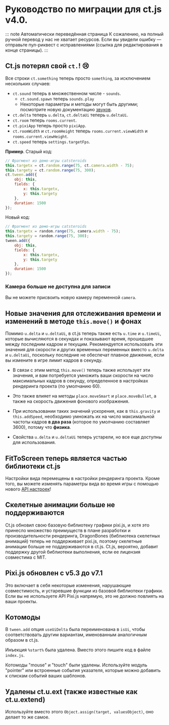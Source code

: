 # Руководство по миграции для ct.js v4.0.

::: note Автоматически переведённая страница
К сожалению, на полный ручной перевод у нас не хватает ресурсов.
Если вы увидели ошибку — отправьте пул-риквест с исправлениями (ссылка для редактирования в конце страницы).
:::

## Ct.js потерял свой `ct.`! 😢

Все строки `ct.something` теперь просто `something`, за исключением нескольких случаев:

- `ct.sound` теперь в множественном числе - `sounds`.
    * `ct.sound.spawn` теперь `sounds.play`
    * Некоторые параметры и методы могут быть другими; посмотрите новую документацию [звуков](../sounds.md).
- `ct.delta` теперь `u.delta`, `ct.deltaUi` теперь `u.deltaUi`.
- `ct.room` теперь `rooms.current`.
- `ct.pixiApp` теперь просто `pixiApp`.
- `ct.roomWidth` и `ct.roomHeight` теперь `rooms.current.viewWidth` и `rooms.current.viewHeight`.
- `ct.speed` теперь `settings.targetFps`.

**Пример**. Старый код:

```js
// Фрагмент из демо-игры catsteroids
this.targetx = ct.random.range(75, ct.camera.width - 75);
this.targety = ct.random.range(75, 300);
ct.tween.add({
    obj: this,
    fields: {
        x: this.targetx,
        y: this.targety
    },
    duration: 1500
});
```

Новый код:

```js
// Фрагмент из демо-игры catsteroids
this.targetx = random.range(75, camera.width - 75);
this.targety = random.range(75, 300);
tween.add({
    obj: this,
    fields: {
        x: this.targetx,
        y: this.targety
    },
    duration: 1500
});
```

### Камера больше не доступна для записи

Вы не можете присвоить новую камеру переменной `camera`.

## Новые значения для отслеживания времени и изменений в методе `this.move()` и фонах

Помимо `u.delta` и `u.deltaUi`, в ct.js теперь также есть `u.time` и `u.timeUi`, которые вычисляются в секундах и показывают время, прошедшее между последним кадром и текущим. Рекомендуется использовать эти значения для скорости и других временных переменных вместо `u.delta` и `u.deltaUi`, поскольку последние не обеспечат плавное движение, если вы измените в игре лимит кадров в секунду.

* В связи с этим метод `this.move()` теперь также использует эти значения, и вам потребуется умножить ваши скорости на число максимальных кадров в секунду, определенное в настройках рендеринга проекта (по умолчанию 60).

* Это также влияет на методы `place.moveSmart` и `place.moveBullet`, а также на скорость движения фонового изображения.

* При использовании таких значений ускорения, как в `this.gravity` и `this.addSpeed`, необходимо умножать их на число максимальной частоты кадров **в два раза** (которое по умолчанию составляет 3600), потому что **физика**.

* Свойства `u.delta` и `u.deltaUi` теперь устарели, но все еще доступны для использования.

## FitToScreen теперь является частью библиотеки ct.js

Настройки вида перемещены в настройки рендеринга проекта. Кроме того, вы можете изменять параметры вида во время игры с помощью нового [API настроек](../settings.md#settings-viewmode)!

## Скелетные анимации больше не поддерживаются

Ct.js обновил свою базовую библиотеку графики pixi.js, и хотя это принесло множество преимуществ в плане разработки и производительности рендеринга, DragonBones (библиотека скелетных анимаций) теперь не поддерживает pixi.js, поэтому скелетные анимации больше не поддерживаются в ct.js. Ct.js, вероятно, добавит поддержку другой библиотеки выполнения, если ее лицензия совместима с MIT.

## Pixi.js обновлен с v5.3 до v7.1

Это включает в себя некоторые изменения, нарушающие совместимость, и устаревшие функции из базовой библиотеки графики. Если вы не используете API Pixi.js напрямую, это не должно повлиять на ваши проекты.

## Котомоды

В `tween.add` опция `useUiDelta` была переименована в `isUi`, чтобы соответствовать другим вариантам, именованным аналогичным образом в ct.js.

Инъекция `%start%` была удалена. Вместо этого пишите код в файле `index.js`.

Котомоды "mouse" и "touch" были удалены. Используйте модуль "pointer" или встроенные события указателя, которые можно добавить к спискам событий ваших шаблонов.

## Удалены ct.u.ext (также известные как ct.u.extend)

Используйте вместо этого `Object.assign(target, valuesObject)`, оно делает то же самое.

